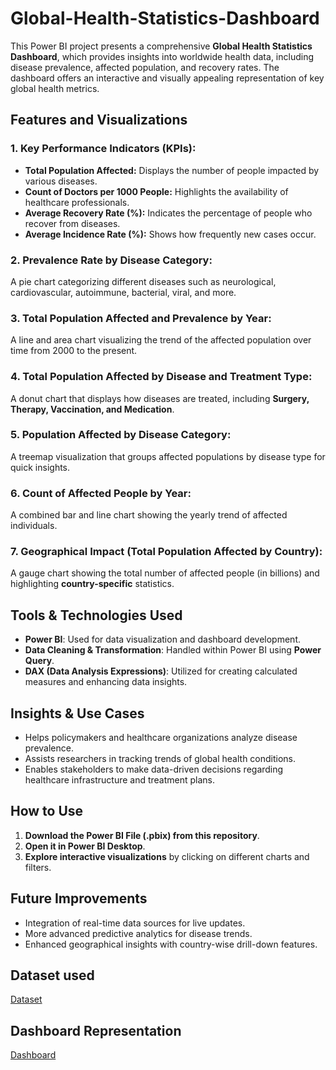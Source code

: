 # Global-Health-Statistics-Dashboard

This Power BI project presents a comprehensive **Global Health Statistics Dashboard**, which provides insights into worldwide health data, including disease prevalence, affected population, and recovery rates. The dashboard offers an interactive and visually appealing representation of key global health metrics.
## Features and Visualizations

### 1. Key Performance Indicators (KPIs):
- **Total Population Affected:** Displays the number of people impacted by various diseases.
- **Count of Doctors per 1000 People:** Highlights the availability of healthcare professionals.
- **Average Recovery Rate (%):** Indicates the percentage of people who recover from diseases.
- **Average Incidence Rate (%):** Shows how frequently new cases occur.

### 2. Prevalence Rate by Disease Category:
A pie chart categorizing different diseases such as neurological, cardiovascular, autoimmune, bacterial, viral, and more.

### 3. Total Population Affected and Prevalence by Year:
A line and area chart visualizing the trend of the affected population over time from 2000 to the present.

### 4. Total Population Affected by Disease and Treatment Type:
A donut chart that displays how diseases are treated, including **Surgery, Therapy, Vaccination, and Medication**.

### 5. Population Affected by Disease Category:
A treemap visualization that groups affected populations by disease type for quick insights.

### 6. Count of Affected People by Year:
A combined bar and line chart showing the yearly trend of affected individuals.

### 7. Geographical Impact (Total Population Affected by Country):
A gauge chart showing the total number of affected people (in billions) and highlighting **country-specific** statistics.

## Tools & Technologies Used
- **Power BI**: Used for data visualization and dashboard development.
- **Data Cleaning & Transformation**: Handled within Power BI using **Power Query**.
- **DAX (Data Analysis Expressions)**: Utilized for creating calculated measures and enhancing data insights.

## Insights & Use Cases
- Helps policymakers and healthcare organizations analyze disease prevalence.
- Assists researchers in tracking trends of global health conditions.
- Enables stakeholders to make data-driven decisions regarding healthcare infrastructure and treatment plans.

## How to Use
1. **Download the Power BI File (.pbix) from this repository**.
2. **Open it in Power BI Desktop**.
3. **Explore interactive visualizations** by clicking on different charts and filters.

## Future Improvements
- Integration of real-time data sources for live updates.
- More advanced predictive analytics for disease trends.
- Enhanced geographical insights with country-wise drill-down features.
## Dataset used 
[Dataset](https://github.com/Moazam-Alii/Global-Health-Statistics-Dashboard/blob/main/GLOBALHEALTH-SAMPLEDATA.xlsx)

## Dashboard Representation
[Dashboard]()
